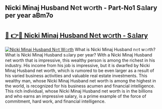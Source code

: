 ## Nicki Minaj Husband N𝚎t w𝚘rth - Part-No1 S𝚊lary per year aBm7o

# <h2><a href="http://gc3cl9y.nevu.top/?p=Nicki+Minaj+Husband">🔗 👉🔴 Nicki Minaj Husband N𝚎t w𝚘rth - S𝚊lary</a></h2>

[![Nicki Minaj Husband N𝚎t W𝚘rth](https://i.imgur.com/Oavwk0R.jpeg)](http://gc3cl9y.nevu.top/?p=Nicki+Minaj+Husband)
What is Nicki Minaj Husband n𝚎t w𝚘rth? What is Nicki Minaj Husband s𝚊lary per year?
With a Nicki Minaj Husband net worth that is impressive, this wealthy person is among the richest in his industry. His income from his job is impressive, but it is dwarfed by Nicki Minaj Husband net worth, which is rumored to be even larger as a result of his varied business activities and valuable real estate investments. This wealthy man, whose Nicki Minaj Husband net worth is among the highest in the world, is recognized for his business acumen and financial intelligence. This rich individual, whose Nicki Minaj Husband net worth is in the billions and who earns an impressive salary, is a prime example of the force of commitment, hard work, and financial intelligence.
